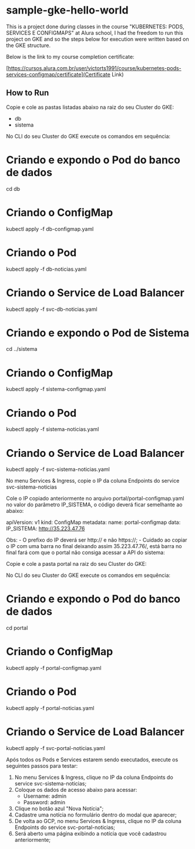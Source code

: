 # sample-gke-hello-world

This is a project done during classes in the course "KUBERNETES: PODS, SERVICES E CONFIGMAPS" at Alura school,
I had the freedom to run this project on GKE and so the steps below for execution were written based on the GKE structure.

Below is the link to my course completion certificate:

[https://cursos.alura.com.br/user/victorts1991/course/kubernetes-pods-services-configmap/certificate](Certificate Link)

## How to Run

Copie e cole as pastas listadas abaixo na raiz do seu Cluster do GKE:
- db
- sistema

No CLI do seu Cluster do GKE execute os comandos em sequência:


# Criando e expondo o Pod do banco de dados
cd db

# Criando o ConfigMap
kubectl apply -f db-configmap.yaml

# Criando o Pod
kubectl apply -f db-noticias.yaml

# Criando o Service de Load Balancer
kubectl apply -f svc-db-noticias.yaml

# Criando e expondo o Pod de Sistema
cd ../sistema

# Criando o ConfigMap
kubectl apply -f sistema-configmap.yaml

# Criando o Pod
kubectl apply -f sistema-noticias.yaml

# Criando o Service de Load Balancer
kubectl apply -f svc-sistema-noticias.yaml

No menu Services & Ingress, copie o IP da coluna Endpoints do service svc-sistema-noticias

Cole o IP copiado anteriormente no arquivo portal/portal-configmap.yaml no valor do parâmetro IP_SISTEMA, o código deverá ficar semelhante ao abaixo:

apiVersion: v1
kind: ConfigMap
metadata:
  name: portal-configmap
data:
  IP_SISTEMA: http://35.223.47.76

Obs: 
    - O prefixo do IP deverá ser http:// e não https://;
    - Cuidado ao copiar o IP com uma barra no final deixando assim 35.223.47.76/, está barra no final fará com que o portal não consiga acessar a API do sistema: 

Copie e cole a pasta portal na raiz do seu Cluster do GKE:

No CLI do seu Cluster do GKE execute os comandos em sequência:

# Criando e expondo o Pod do banco de dados
cd portal

# Criando o ConfigMap
kubectl apply -f portal-configmap.yaml

# Criando o Pod
kubectl apply -f portal-noticias.yaml

# Criando o Service de Load Balancer
kubectl apply -f svc-portal-noticias.yaml

Após todos os Pods e Services estarem sendo executados, execute os seguintes passos para testar:

1. No menu Services & Ingress, clique no IP da coluna Endpoints do service svc-sistema-noticias;
2. Coloque os dados de acesso abaixo para acessar:
    - Username: admin
    - Password: admin
3. Clique no botão azul "Nova Notícia";
4. Cadastre uma notícia no formulário dentro do modal que aparecer;
5. De volta ao GCP, no menu Services & Ingress, clique no IP da coluna Endpoints do service svc-portal-noticias;
6. Será aberto uma página exibindo a notícia que você cadastrou anteriormente;

